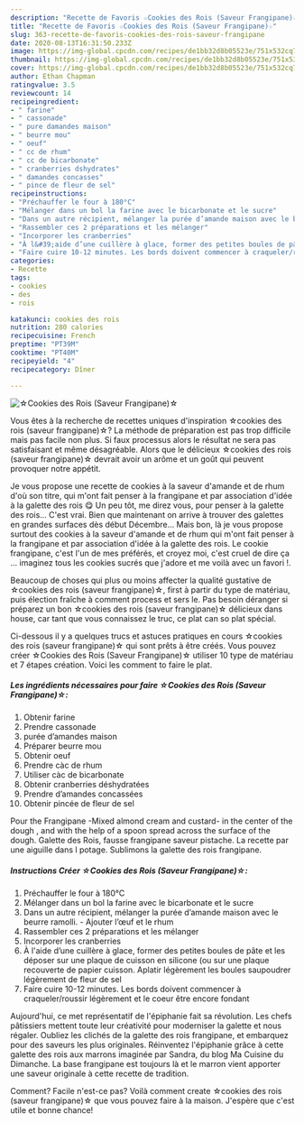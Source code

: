 ```yaml
---
description: "Recette de Favoris ☆Cookies des Rois (Saveur Frangipane)☆"
title: "Recette de Favoris ☆Cookies des Rois (Saveur Frangipane)☆"
slug: 363-recette-de-favoris-cookies-des-rois-saveur-frangipane
date: 2020-08-13T16:31:50.233Z
image: https://img-global.cpcdn.com/recipes/de1bb32d8b05523e/751x532cq70/☆cookies-des-rois-saveur-frangipane☆-photo-principale-de-la-recette.jpg
thumbnail: https://img-global.cpcdn.com/recipes/de1bb32d8b05523e/751x532cq70/☆cookies-des-rois-saveur-frangipane☆-photo-principale-de-la-recette.jpg
cover: https://img-global.cpcdn.com/recipes/de1bb32d8b05523e/751x532cq70/☆cookies-des-rois-saveur-frangipane☆-photo-principale-de-la-recette.jpg
author: Ethan Chapman
ratingvalue: 3.5
reviewcount: 14
recipeingredient:
- " farine"
- " cassonade"
- " pure damandes maison"
- " beurre mou"
- " oeuf"
- " cc de rhum"
- " cc de bicarbonate"
- " cranberries dshydrates"
- " damandes concasses"
- " pince de fleur de sel"
recipeinstructions:
- "Préchauffer le four à 180°C"
- "Mélanger dans un bol la farine avec le bicarbonate et le sucre"
- "Dans un autre récipient, mélanger la purée d’amande maison avec le beurre ramolli. Ajouter l’œuf et le rhum"
- "Rassembler ces 2 préparations et les mélanger"
- "Incorporer les cranberries"
- "À l&#39;aide d’une cuillère à glace, former des petites boules de pâte et les déposer sur une plaque de cuisson en silicone (ou sur une plaque recouverte de papier cuisson. Aplatir légèrement les boules saupoudrer légèrement de fleur de sel"
- "Faire cuire 10-12 minutes. Les bords doivent commencer à craqueler/roussir légèrement et le coeur être encore fondant"
categories:
- Recette
tags:
- cookies
- des
- rois

katakunci: cookies des rois 
nutrition: 280 calories
recipecuisine: French
preptime: "PT39M"
cooktime: "PT40M"
recipeyield: "4"
recipecategory: Dîner

---
```



![☆Cookies des Rois (Saveur Frangipane)☆](https://img-global.cpcdn.com/recipes/de1bb32d8b05523e/751x532cq70/☆cookies-des-rois-saveur-frangipane☆-photo-principale-de-la-recette.jpg)

Vous êtes à la recherche de recettes uniques d'inspiration ☆cookies des rois (saveur frangipane)☆? La méthode de préparation est pas trop difficile mais pas facile non plus. Si faux processus alors le résultat ne sera pas satisfaisant et même désagréable. Alors que le délicieux ☆cookies des rois (saveur frangipane)☆ devrait avoir un arôme et un goût qui peuvent provoquer notre appétit.

Je vous propose une recette de cookies à la saveur d&#39;amande et de rhum d&#39;où son titre, qui m&#39;ont fait penser à la frangipane et par association d&#39;idée à la galette des rois 😋 Un peu tôt, me direz vous, pour penser à la galette des rois… C&#39;est vrai. Bien que maintenant on arrive à trouver des galettes en grandes surfaces dès début Décembre… Mais bon, là je vous propose surtout des cookies à la saveur d&#39;amande et de rhum qui m&#39;ont fait penser à la frangipane et par association d&#39;idée à la galette des rois. Le cookie frangipane, c&#39;est l&#39;un de mes préférés, et croyez moi, c&#39;est cruel de dire ça … imaginez tous les cookies sucrés que j&#39;adore et me voilà avec un favori !.

Beaucoup de choses qui plus ou moins affecter la qualité gustative de ☆cookies des rois (saveur frangipane)☆, first à partir du type de matériau, puis élection fraîche à comment process et sers le. Pas besoin déranger si préparez un bon ☆cookies des rois (saveur frangipane)☆ délicieux dans house, car tant que vous connaissez le truc, ce plat can so plat spécial.


Ci-dessous il y a quelques trucs et astuces pratiques en cours ☆cookies des rois (saveur frangipane)☆ qui sont prêts à être créés. Vous pouvez créer ☆Cookies des Rois (Saveur Frangipane)☆ utiliser 10 type de matériau et 7 étapes création. Voici les comment to faire le plat.

<!--inarticleads1-->

##### Les ingrédients nécessaires pour faire ☆Cookies des Rois (Saveur Frangipane)☆:

1. Obtenir  farine
1. Prendre  cassonade
1.   purée d’amandes maison
1. Préparer  beurre mou
1. Obtenir  oeuf
1. Prendre  càc de rhum
1. Utiliser  càc de bicarbonate
1. Obtenir  cranberries déshydratées
1. Prendre  d’amandes concassées
1. Obtenir  pincée de fleur de sel


Pour the Frangipane -Mixed almond cream and custard- in the center of the dough , and with the help of a spoon spread across the surface of the dough. Galette des Rois, fausse frangipane saveur pistache. La recette par une aiguille dans l potage. Sublimons la galette des rois frangipane. 

<!--inarticleads2-->

##### Instructions Créer ☆Cookies des Rois (Saveur Frangipane)☆:

1. Préchauffer le four à 180°C
1. Mélanger dans un bol la farine avec le bicarbonate et le sucre
1. Dans un autre récipient, mélanger la purée d’amande maison avec le beurre ramolli. - Ajouter l’œuf et le rhum
1. Rassembler ces 2 préparations et les mélanger
1. Incorporer les cranberries
1. À l&#39;aide d’une cuillère à glace, former des petites boules de pâte et les déposer sur une plaque de cuisson en silicone (ou sur une plaque recouverte de papier cuisson. Aplatir légèrement les boules saupoudrer légèrement de fleur de sel
1. Faire cuire 10-12 minutes. Les bords doivent commencer à craqueler/roussir légèrement et le coeur être encore fondant


Aujourd&#39;hui, ce met représentatif de l&#39;épiphanie fait sa révolution. Les chefs pâtissiers mettent toute leur créativité pour moderniser la galette et nous régaler. Oubliez les clichés de la galette des rois frangipane, et embarquez pour des saveurs les plus originales. Réinventez l&#39;épiphanie grâce à cette galette des rois aux marrons imaginée par Sandra, du blog Ma Cuisine du Dimanche. La base frangipane est toujours là et le marron vient apporter une saveur originale à cette recette de tradition. 


Comment? Facile n'est-ce pas? Voilà comment create ☆cookies des rois (saveur frangipane)☆ que vous pouvez faire à la maison. J'espère que c'est utile et bonne chance!

